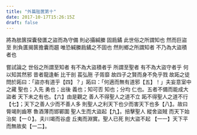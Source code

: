 ```yaml
---
title: "外篇胠篋第十"
date: 2017-10-17T15:26:15Z
draft: false
---
```


將為胠篋探囊發匱之盜而為守備  則必攝緘縢 固扃鐍  此世俗之所謂知也 
然而巨盜至  則負匱揭篋擔囊而趨  唯恐緘縢扃鐍之不固也 
然則鄉之所謂知者  不乃為大盜積者也

嘗試論之  世俗之所謂至知者 有不為大盜積者乎 所謂至聖者 有不為大盜守者乎 
何以知其然邪 昔者龍逢斬 比干剖 萇弘胣 子胥靡 故四子之賢而身不免乎戮 
故跖之徒問於跖曰：「盜亦有道乎【四】？」跖曰：「何適而無有道邪【五】！」夫妄意室中之藏 聖也；入先 勇也；出後 義也；知可否 知也；分均 仁也。五者不備而能成大盜者 天下未之有也。【六】由是觀之 善人不得聖人之道不立 跖不得聖人之道不行【七】；天下之善人少而不善人多 則聖人之利天下也少而害天下也多【八】。故曰 脣竭則齒寒 魯酒薄而邯鄲圍 聖人生而大盜起【九】。掊擊聖人 縱舍盜賊 而天下始治矣【一０】。夫川竭而谷虛 丘夷而淵實。聖人已死 則大盜不起 【一一】天下平而無故矣【一二】。
